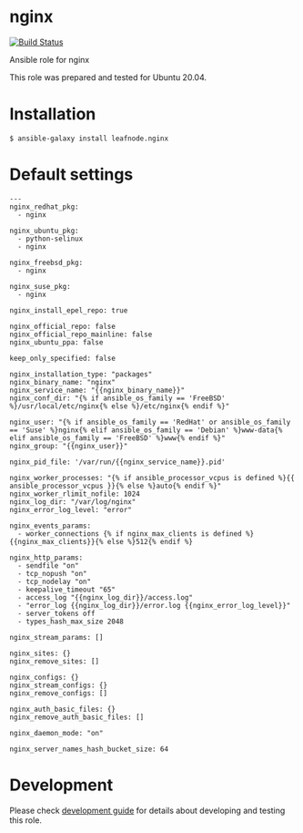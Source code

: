 # nginx

[![Build Status](https://travis-ci.com/leafnode/ansible-role-nginx.svg?branch=master)](https://travis-ci.com/leafnode/ansible-role-nginx)

Ansible role for nginx

This role was prepared and tested for Ubuntu 20.04.

# Installation

`$ ansible-galaxy install leafnode.nginx`

# Default settings

```
---
nginx_redhat_pkg:
  - nginx

nginx_ubuntu_pkg:
  - python-selinux
  - nginx

nginx_freebsd_pkg:
  - nginx

nginx_suse_pkg:
  - nginx

nginx_install_epel_repo: true

nginx_official_repo: false
nginx_official_repo_mainline: false
nginx_ubuntu_ppa: false

keep_only_specified: false

nginx_installation_type: "packages"
nginx_binary_name: "nginx"
nginx_service_name: "{{nginx_binary_name}}"
nginx_conf_dir: "{% if ansible_os_family == 'FreeBSD' %}/usr/local/etc/nginx{% else %}/etc/nginx{% endif %}"

nginx_user: "{% if ansible_os_family == 'RedHat' or ansible_os_family == 'Suse' %}nginx{% elif ansible_os_family == 'Debian' %}www-data{% elif ansible_os_family == 'FreeBSD' %}www{% endif %}"
nginx_group: "{{nginx_user}}"

nginx_pid_file: '/var/run/{{nginx_service_name}}.pid'

nginx_worker_processes: "{% if ansible_processor_vcpus is defined %}{{ ansible_processor_vcpus }}{% else %}auto{% endif %}"
nginx_worker_rlimit_nofile: 1024
nginx_log_dir: "/var/log/nginx"
nginx_error_log_level: "error"

nginx_events_params:
  - worker_connections {% if nginx_max_clients is defined %}{{nginx_max_clients}}{% else %}512{% endif %}

nginx_http_params:
  - sendfile "on"
  - tcp_nopush "on"
  - tcp_nodelay "on"
  - keepalive_timeout "65"
  - access_log "{{nginx_log_dir}}/access.log"
  - "error_log {{nginx_log_dir}}/error.log {{nginx_error_log_level}}"
  - server_tokens off
  - types_hash_max_size 2048

nginx_stream_params: []

nginx_sites: {}
nginx_remove_sites: []

nginx_configs: {}
nginx_stream_configs: {}
nginx_remove_configs: []

nginx_auth_basic_files: {}
nginx_remove_auth_basic_files: []

nginx_daemon_mode: "on"

nginx_server_names_hash_bucket_size: 64

```

# Development

Please check [development guide](DEVELOPMENT.md) for details about developing and testing this role.
